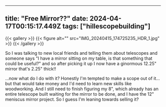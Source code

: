 
---
title: "Free Mirror??"
date: 2024-04-17T00:15:17.449Z
tags: ["hillescopebuilding"]
---
{{< gallery >}}
{{< figure alt="" src="IMG_20240415_174725235_HDR_1.jpg" >}}
{{< /gallery >}}

So I was talking to new local friends and telling them about telescopes and someone says "I have a mirror sitting on my table, is that something that could be useful?" and so after picking it up I now have a ginormous 12.25" mirror that's 2.25" thick!!

...now what do I do with it? Honestly I'm tempted to make a scope out of it... but that would take money and I'd need to learn new skills like woodworking. And I still need to finish figuring my 8", which already has an entire telescope built waiting for the mirror to be done, and I have the 12" meniscus mirror project. So I guess I'm leaning towards selling it?

